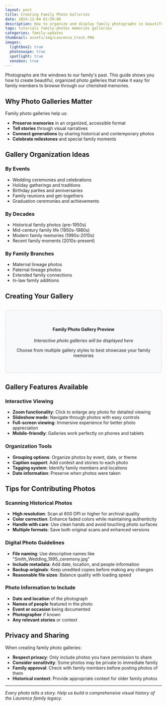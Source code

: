```yaml
---
layout: post
title: Creating Family Photo Galleries
date: 2024-12-04 01:59:00
description: How to organize and display family photographs in beautiful galleries
tags: tutorials family-photos memories galleries
categories: family-updates
thumbnail: assets/img/Laurence_Crest.PNG
images:
  lightbox2: true
  photoswipe: true
  spotlight: true
  venobox: true
---
```


Photographs are the windows to our family's past. This guide shows you how to create beautiful, organized photo galleries that make it easy for family members to browse through our cherished memories.

## Why Photo Galleries Matter

Family photo galleries help us:
- **Preserve memories** in an organized, accessible format
- **Tell stories** through visual narratives
- **Connect generations** by sharing historical and contemporary photos
- **Celebrate milestones** and special family moments

## Gallery Organization Ideas

### By Events
- Wedding ceremonies and celebrations
- Holiday gatherings and traditions
- Birthday parties and anniversaries
- Family reunions and get-togethers
- Graduation ceremonies and achievements

### By Decades
- Historical family photos (pre-1950s)
- Mid-century family life (1950s-1980s)
- Modern family memories (1990s-2010s)
- Recent family moments (2010s-present)

### By Family Branches
- Maternal lineage photos
- Paternal lineage photos
- Extended family connections
- In-law family additions

## Creating Your Gallery

<div style="background-color: #f8f9fa; padding: 2rem; margin: 2rem 0; border: 2px dashed #dee2e6; border-radius: 8px; text-align: center;">
    <i class="fas fa-images" style="font-size: 3rem; color: #6c757d; margin-bottom: 1rem;"></i>
    <h4>Family Photo Gallery Preview</h4>
    <p><em>Interactive photo galleries will be displayed here</em></p>
    <p>Choose from multiple gallery styles to best showcase your family memories</p>
</div>

## Gallery Features Available

### Interactive Viewing
- **Zoom functionality**: Click to enlarge any photo for detailed viewing
- **Slideshow mode**: Navigate through photos with easy controls
- **Full-screen viewing**: Immersive experience for better photo appreciation
- **Mobile-friendly**: Galleries work perfectly on phones and tablets

### Organization Tools
- **Grouping options**: Organize photos by event, date, or theme
- **Caption support**: Add context and stories to each photo
- **Tagging system**: Identify family members and locations
- **Date information**: Preserve when photos were taken

## Tips for Contributing Photos

### Scanning Historical Photos
- **High resolution**: Scan at 600 DPI or higher for archival quality
- **Color correction**: Enhance faded colors while maintaining authenticity
- **Handle with care**: Use clean hands and avoid touching photo surfaces
- **Multiple formats**: Save both original scans and enhanced versions

### Digital Photo Guidelines
- **File naming**: Use descriptive names like "Smith_Wedding_1995_ceremony.jpg"
- **Include metadata**: Add date, location, and people information
- **Backup originals**: Keep unedited copies before making any changes
- **Reasonable file sizes**: Balance quality with loading speed

### Photo Information to Include
- **Date and location** of the photograph
- **Names of people** featured in the photo
- **Event or occasion** being documented
- **Photographer** if known
- **Any relevant stories** or context

## Privacy and Sharing

When creating family photo galleries:
- **Respect privacy**: Only include photos you have permission to share
- **Consider sensitivity**: Some photos may be private to immediate family
- **Family approval**: Check with family members before posting photos of them
- **Historical context**: Provide appropriate context for older family photos

---

*Every photo tells a story. Help us build a comprehensive visual history of the Laurence family legacy.*
